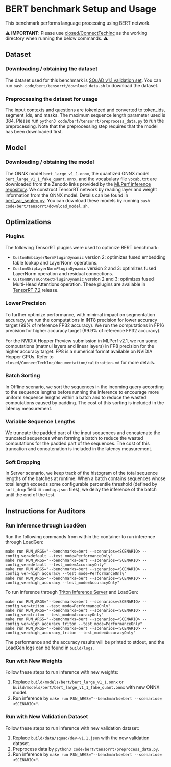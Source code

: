 # BERT benchmark Setup and Usage

This benchmark performs language processing using BERT network.

:warning: **IMPORTANT**: Please use [closed/ConnectTechInc](closed/ConnectTechInc) as the working directory when
running the below commands. :warning:

## Dataset

### Downloading / obtaining the dataset

The dataset used for this benchmark is [SQuAD v1.1 validation set](https://github.com/rajpurkar/SQuAD-explorer/raw/master/dataset/dev-v1.1.json). You can run `bash code/bert/tensorrt/download_data.sh` to download the dataset.

### Preprocessing the dataset for usage

The input contexts and questions are tokenized and converted to token_ids, segment_ids, and masks. The maximum sequence length parameter used is 384. Please run `python3 code/bert/tensorrt/preprocess_data.py` to run the preprocessing. Note that the preprocessing step requires that the model has been downloaded first.

## Model

### Downloading / obtaining the model

The ONNX model `bert_large_v1_1.onnx`, the quantized ONNX model `bert_large_v1_1_fake_quant.onnx`, and the vocabulary file `vocab.txt` are downloaded from the Zenodo links provided by the [MLPerf inference repository](https://github.com/mlcommons/inference/tree/master/language/bert). We construct TensorRT network by reading layer and weight information from the ONNX model. Details can be found in [bert_var_seqlen.py](bert_var_seqlen.py). You can download these models by running `bash code/bert/tensorrt/download_model.sh`.

## Optimizations

### Plugins

The following TensorRT plugins were used to optimize BERT benchmark:
- `CustomEmbLayerNormPluginDynamic` version 2: optimizes fused embedding table lookup and LayerNorm operations.
- `CustomSkipLayerNormPluginDynamic` version 2 and 3: optimizes fused LayerNorm operation and residual connections.
- `CustomQKVToContextPluginDynamic` version 2 and 3: optimizes fused Multi-Head Attentions operation.
These plugins are available in [TensorRT 7.2](https://developer.nvidia.com/tensorrt) release.

### Lower Precision

To further optimize performance, with minimal impact on segmentation accuracy, we run the computations in INT8 precision for lower accuracy target (99% of reference FP32 accuracy).
We run the computations in FP16 precision for higher accuracy target (99.9% of reference FP32 accuracy).

For the NVIDIA Hopper Preview submission in MLPerf v2.1, we run some computations (matmul layers and linear layers) in FP8 precision for the higher accuracy target. FP8 is a numerical format available on NVIDIA Hopper GPUs. Refer to `closed/ConnectTechInc/documentation/calibration.md` for more details.

### Batch Sorting

In Offline scenario, we sort the sequences in the incoming query according to the sequence lengths before running the inference to encourage more uniform sequence lengths within a batch and to reduce the wasted computations caused by padding.
The cost of this sorting is included in the latency measurement.

### Variable Sequence Lengths

We truncate the padded part of the input sequences and concatenate the truncated sequences when forming a batch to reduce the wasted computations for the padded part of the sequences.
The cost of this truncation and concatenation is included in the latency measurement.

### Soft Dropping

In Server scenario, we keep track of the histogram of the total sequence lengths of the batches at runtime. When a batch contains sequences whose total length exceeds some configurable percentile threshold (defined by `soft_drop` field in `config.json` files), we delay the inference of the batch until the end of the test.

## Instructions for Auditors

### Run Inference through LoadGen

Run the following commands from within the container to run inference through LoadGen:

```
make run RUN_ARGS="--benchmarks=bert --scenarios=<SCENARIO> --config_ver=default --test_mode=PerformanceOnly"
make run RUN_ARGS="--benchmarks=bert --scenarios=<SCENARIO> --config_ver=default --test_mode=AccuracyOnly"
make run RUN_ARGS="--benchmarks=bert --scenarios=<SCENARIO> --config_ver=high_accuracy --test_mode=PerformanceOnly"
make run RUN_ARGS="--benchmarks=bert --scenarios=<SCENARIO> --config_ver=high_accuracy --test_mode=AccuracyOnly"
```

To run inference through [Triton Inference Server](https://github.com/triton-inference-server/server) and LoadGen:

```
make run RUN_ARGS="--benchmarks=bert --scenarios=<SCENARIO> --config_ver=triton --test_mode=PerformanceOnly"
make run RUN_ARGS="--benchmarks=bert --scenarios=<SCENARIO> --config_ver=triton --test_mode=AccuracyOnly"
make run RUN_ARGS="--benchmarks=bert --scenarios=<SCENARIO> --config_ver=high_accuracy_triton --test_mode=PerformanceOnly"
make run RUN_ARGS="--benchmarks=bert --scenarios=<SCENARIO> --config_ver=high_accuracy_triton --test_mode=AccuracyOnly"
```

The performance and the accuracy results will be printed to stdout, and the LoadGen logs can be found in `build/logs`.

### Run with New Weights

Follow these steps to run inference with new weights:

1. Replace `build/models/bert/bert_large_v1_1.onnx` or `build/models/bert/bert_large_v1_1_fake_quant.onnx` with new ONNX model.
2. Run inference by `make run RUN_ARGS="--benchmarks=bert --scenarios=<SCENARIO>"`.

### Run with New Validation Dataset

Follow these steps to run inference with new validation dataset:

1. Replace `build/data/squad/dev-v1.1.json` with the new validation dataset.
2. Preprocess data by `python3 code/bert/tensorrt/preprocess_data.py`.
3. Run inference by `make run RUN_ARGS="--benchmarks=bert --scenarios=<SCENARIO>"`.

